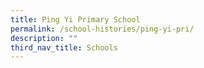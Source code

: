 ```yaml
---
title: Ping Yi Primary School
permalink: /school-histories/ping-yi-pri/
description: ""
third_nav_title: Schools
---
```



